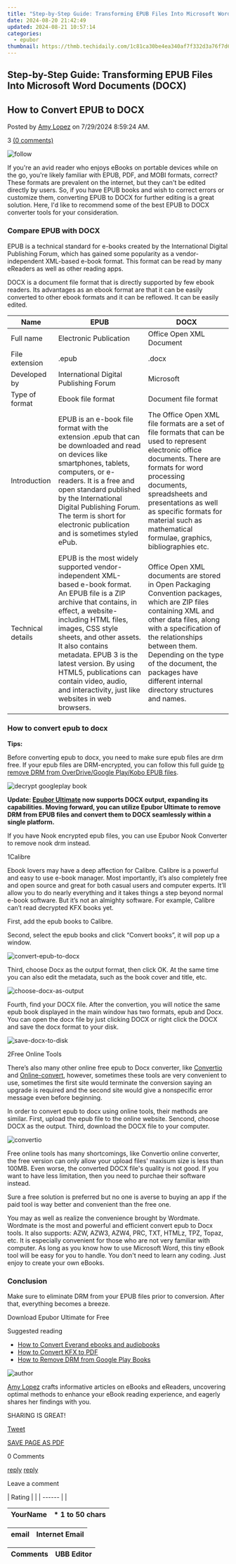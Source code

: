 ```yaml
---
title: "Step-by-Step Guide: Transforming EPUB Files Into Microsoft Word Documents (DOCX)"
date: 2024-08-20 21:42:49
updated: 2024-08-21 10:57:14
categories:
  - epubor
thumbnail: https://thmb.techidaily.com/1c81ca30be4ea340af7f332d3a76f7d660b91fccbe6bb81eb5bf627c9ccf9af1.jpg
---
```


## Step-by-Step Guide: Transforming EPUB Files Into Microsoft Word Documents (DOCX)

## How to Convert EPUB to DOCX

Posted by [Amy Lopez](https://shorturl.at/bmsEO) on 7/29/2024 8:59:24 AM.

3 [(0 comments)](http://www.epubor.com/#comment-area) 



![follow](http://www.epubor.com/images/follow.png)

[](https://twitter.com/intent/tweet?) 

If you're an avid reader who enjoys eBooks on portable devices while on the go, you're likely familiar with EPUB, PDF, and MOBI formats, correct? These formats are prevalent on the internet, but they can't be edited directly by users. So, if you have EPUB books and wish to correct errors or customize them, converting EPUB to DOCX for further editing is a great solution. Here, I'd like to recommend some of the best EPUB to DOCX converter tools for your consideration.

### Compare EPUB with DOCX

EPUB is a technical standard for e-books created by the International Digital Publishing Forum, which has gained some popularity as a vendor-independent XML-based e-book format. This format can be read by many eReaders as well as other reading apps.

DOCX is a document file format that is directly supported by few ebook readers. Its advantages as an ebook format are that it can be easily converted to other ebook formats and it can be reflowed. It can be easily edited.

| **Name**          | **EPUB**                                                                                                                                                                                                                                                                                                                                                                                 | **DOCX**                                                                                                                                                                                                                                                                                                       |
| ----------------- | ---------------------------------------------------------------------------------------------------------------------------------------------------------------------------------------------------------------------------------------------------------------------------------------------------------------------------------------------------------------------------------------- | -------------------------------------------------------------------------------------------------------------------------------------------------------------------------------------------------------------------------------------------------------------------------------------------------------------- |
| Full name         | Electronic Publication                                                                                                                                                                                                                                                                                                                                                                   | Office Open XML Document                                                                                                                                                                                                                                                                                       |
| File extension    | .epub                                                                                                                                                                                                                                                                                                                                                                                    | .docx                                                                                                                                                                                                                                                                                                          |
| Developed by      | International Digital Publishing Forum                                                                                                                                                                                                                                                                                                                                                   | Microsoft                                                                                                                                                                                                                                                                                                      |
| Type of format    | Ebook file format                                                                                                                                                                                                                                                                                                                                                                        | Document file format                                                                                                                                                                                                                                                                                           |
| Introduction      | EPUB is an e-book file format with the extension .epub that can be downloaded and read on devices like smartphones, tablets, computers, or e-readers. It is a free and open standard published by the International Digital Publishing Forum. The term is short for electronic publication and is sometimes styled ePub.                                                                 | The Office Open XML file formats are a set of file formats that can be used to represent electronic office documents. There are formats for word processing documents, spreadsheets and presentations as well as specific formats for material such as mathematical formulae, graphics, bibliographies etc.    |
| Technical details | EPUB is the most widely supported vendor-independent XML-based e-book format. An EPUB file is a ZIP archive that contains, in effect, a website-including HTML files, images, CSS style sheets, and other assets. It also contains metadata. EPUB 3 is the latest version. By using HTML5, publications can contain video, audio, and interactivity, just like websites in web browsers. | Office Open XML documents are stored in Open Packaging Convention packages, which are ZIP files containing XML and other data files, along with a specification of the relationships between them. Depending on the type of the document, the packages have different internal directory structures and names. |

### How to convert epub to docx

**Tips:** 

Before converting epub to docx, you need to make sure epub files are drm free. If your epub files are DRM-encrypted, you can follow this full guide [to remove DRM from OverDrive/Google Play/Kobo EPUB files](https://tools.techidaily.com/epubor/products/). 

![decrypt googleplay book](http://www.epubor.com/images/uppic/decrypt-googleplay-book.png)

**Update: [Epubor Ultimate](https://tools.techidaily.com/epubor/ultimate/) now supports DOCX output, expanding its capabilities. Moving forward, you can utilize Epubor Ultimate to remove DRM from EPUB files and convert them to DOCX seamlessly within a single platform.**

If you have Nook encrypted epub files, you can use Epubor Nook Converter to remove nook drm instead. 

1Calibre

Ebook lovers may have a deep affection for Calibre. Calibre is a powerful and easy to use e-book manager. Most importantly, it’s also completely free and open source and great for both casual users and computer experts. It’ll allow you to do nearly everything and it takes things a step beyond normal e-book software. But it’s not an almighty software. For example, Calibre can’t read decrypted KFX books yet. 

First, add the epub books to Calibre.

Second, select the epub books and click “Convert books”, it will pop up a window.

![convert-epub-to-docx](http://www.epubor.com/images/uppic/convert-epub-to-docx.png)

Third, choose Docx as the output format, then click OK. At the same time you can also edit the metadata, such as the book cover and title, etc.

![choose-docx-as-output](http://www.epubor.com/images/uppic/choose-docx-as-output.png)

Fourth, find your DOCX file. After the convertion, you will notice the same epub book displayed in the main window has two formats, epub and Docx. You can open the docx file by just clicking DOCX or right click the DOCX and save the docx format to your disk.

![save-docx-to-disk](http://www.epubor.com/images/uppic/save-docx-to-disk.png)

2Free Online Tools

There’s also many other online free epub to Docx converter, like [Convertio](https://convertio.co/epub-docx/) and [Online-convert](https://document.online-convert.com/convert-to-docx/), however, sometimes these tools are very convenient to use, sometimes the first site would terminate the conversion saying an upgrade is required and the second site would give a nonspecific error message even before beginning.

In order to convert epub to docx using online tools, their methods are similar. First, upload the epub file to the online website. Sencond, choose DOCX as the output. Third, download the DOCX file to your computer.

![convertio](http://www.epubor.com/images/uppic/convertio.png)

Free online tools has many shortcomings, like Convertio online converter, the free version can only allow your upload files' maxisum size is less than 100MB. Even worse, the converted DOCX file's quality is not good. If you want to have less limitation, then you need to purchae their software instead. 

Sure a free solution is preferred but no one is averse to buying an app if the paid tool is way better and convenient than the free one. 

You may as well as realize the convenience brought by Wordmate. Wordmate is the most and powerful and efficient convert epub to Docx tools. It also supports: AZW, AZW3, AZW4, PRC, TXT, HTMLz, TPZ, Topaz, etc. It is especially convenient for those who are not very familiar with computer. As long as you know how to use Microsoft Word, this tiny eBook tool will be easy for you to handle. You don't need to learn any coding. Just enjoy to create your own eBooks. 

### Conclusion

Make sure to eliminate DRM from your EPUB files prior to conversion. After that, everything becomes a breeze.

Download Epubor Ultimate for Free

[](https://tools.techidaily.com/epubor/ultimate/) [](https://tools.techidaily.com/epubor/ultimate/) 

Suggested reading

* [How to Convert Everand ebooks and audiobooks](https://tools.techidaily.com/epubor/everand-downloader/)
* [How to Convert KFX to PDF](https://tools.techidaily.com/epubor/products/)
* [How to Remove DRM from Google Play Books](https://tools.techidaily.com/epubor/products/)

![author](http://www.epubor.com/images/uppic/Hillary.png)

[Amy Lopez](https://shorturl.at/bmsEO) crafts informative articles on eBooks and eReaders, uncovering optimal methods to enhance your eBook reading experience, and eagerly shares her findings with you.

SHARING IS GREAT!

[Tweet](https://twitter.com/share) 

[SAVE PAGE AS PDF](https://tools.techidaily.com/epubor/products/) 



0 Comments

[reply](https://tools.techidaily.com/epubor/products/) [reply](https://tools.techidaily.com/epubor/products/) 

Leave a comment

| Rating |  |
| ------ |  |

| YourName | \*  1 to 50 chars |
| -------- | ----------------- |

| email | Internet Email |
| ----- | -------------- |

| Comments | UBB Editor |
| -------- | ---------- |

<ins class="adsbygoogle"
     style="display:block"
     data-ad-format="autorelaxed"
     data-ad-client="ca-pub-7571918770474297"
     data-ad-slot="1223367746"></ins>



<ins class="adsbygoogle"
     style="display:block"
     data-ad-client="ca-pub-7571918770474297"
     data-ad-slot="8358498916"
     data-ad-format="auto"
     data-full-width-responsive="true"></ins>
